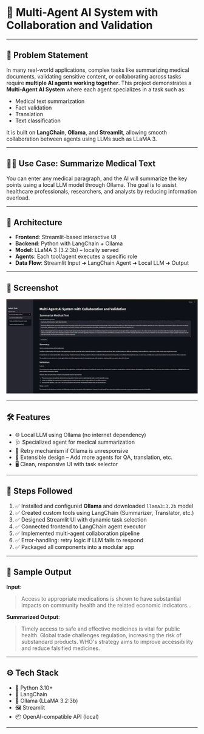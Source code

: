 # 🧠 Multi-Agent AI System with Collaboration and Validation

---

## 📍 Problem Statement

In many real-world applications, complex tasks like summarizing medical documents, validating sensitive content, or collaborating across tasks require **multiple AI agents working together**. This project demonstrates a **Multi-Agent AI System** where each agent specializes in a task such as:

- Medical text summarization  
- Fact validation  
- Translation  
- Text classification  

It is built on **LangChain**, **Ollama**, and **Streamlit**, allowing smooth collaboration between agents using LLMs such as LLaMA 3.

---

## 👨‍🔬 Use Case: Summarize Medical Text

You can enter any medical paragraph, and the AI will summarize the key points using a local LLM model through Ollama. The goal is to assist healthcare professionals, researchers, and analysts by reducing information overload.

---

## 🔧 Architecture

- **Frontend**: Streamlit-based interactive UI  
- **Backend**: Python with LangChain + Ollama  
- **Model**: LLaMA 3 (3.2:3b) – locally served  
- **Agents**: Each tool/agent executes a specific role  
- **Data Flow**: Streamlit Input ➜ LangChain Agent ➜ Local LLM ➜ Output

---

## 📸 Screenshot

![App Screenshot](https://github.com/VS1901/AI-Agent/blob/main/logo.png)

---

## 🛠️ Features

- 🌐 Local LLM using Ollama (no internet dependency)  
- 🩺 Specialized agent for medical summarization  
- 🔄 Retry mechanism if Ollama is unresponsive  
- 🧠 Extensible design – Add more agents for QA, translation, etc.  
- 🖥️ Clean, responsive UI with task selector  

---

## 📜 Steps Followed

1. ✅ Installed and configured **Ollama** and downloaded `llama3:3.2b` model  
2. ✅ Created custom tools using LangChain (Summarizer, Translator, etc.)  
3. ✅ Designed Streamlit UI with dynamic task selection  
4. ✅ Connected frontend to LangChain agent executor  
5. ✅ Implemented multi-agent collaboration pipeline  
6. ✅ Error-handling: retry logic if LLM fails to respond  
7. ✅ Packaged all components into a modular app  

---

## 🧪 Sample Output

**Input**:

> Access to appropriate medications is shown to have substantial impacts on community health and the related economic indicators...

**Summarized Output**:

> Timely access to safe and effective medicines is vital for public health. Global trade challenges regulation, increasing the risk of substandard products. WHO's strategy aims to improve accessibility and reduce falsified medicines.

---

## ⚙️ Tech Stack

- 🐍 Python 3.10+  
- 🧠 LangChain  
- 💬 Ollama (LLaMA 3.2:3b)  
- 🖼️ Streamlit  
- 📦 OpenAI-compatible API (local)

---

